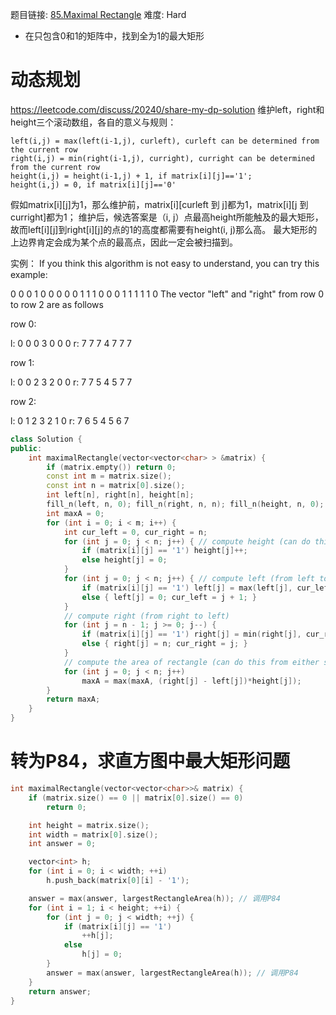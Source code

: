 题目链接: [85.Maximal Rectangle][1]
难度: Hard

- 在只包含0和1的矩阵中，找到全为1的最大矩形

# 动态规划

https://leetcode.com/discuss/20240/share-my-dp-solution
维护left，right和height三个滚动数组，各自的意义与规则：
```
left(i,j) = max(left(i-1,j), curleft), curleft can be determined from the current row
right(i,j) = min(right(i-1,j), curright), curright can be determined from the current row
height(i,j) = height(i-1,j) + 1, if matrix[i][j]=='1';
height(i,j) = 0, if matrix[i][j]=='0'
```

假如matrix[i][j]为1，那么维护前，matrix[i][curleft 到 j]都为1，matrix[i][j 到 curright]都为1；
维护后，候选答案是（i, j）点最高height所能触及的最大矩形，故而left[i][j]到right[i][j]的点的1的高度都需要有height(i, j)那么高。
最大矩形的上边界肯定会成为某个点的最高点，因此一定会被扫描到。


实例：
If you think this algorithm is not easy to understand, you can try this example:

0 0 0 1 0 0 0 
0 0 1 1 1 0 0 
0 1 1 1 1 1 0
The vector "left" and "right" from row 0 to row 2 are as follows

row 0:

l: 0 0 0 3 0 0 0
r: 7 7 7 4 7 7 7

row 1:

l: 0 0 2 3 2 0 0
r: 7 7 5 4 5 7 7 

row 2:

l: 0 1 2 3 2 1 0
r: 7 6 5 4 5 6 7


```cpp
class Solution {
public:
    int maximalRectangle(vector<vector<char> > &matrix) {
        if (matrix.empty()) return 0;
        const int m = matrix.size();
        const int n = matrix[0].size();
        int left[n], right[n], height[n];
        fill_n(left, n, 0); fill_n(right, n, n); fill_n(height, n, 0);
        int maxA = 0;
        for (int i = 0; i < m; i++) {
            int cur_left = 0, cur_right = n;
            for (int j = 0; j < n; j++) { // compute height (can do this from either side)
                if (matrix[i][j] == '1') height[j]++;
                else height[j] = 0;
            }
            for (int j = 0; j < n; j++) { // compute left (from left to right)
                if (matrix[i][j] == '1') left[j] = max(left[j], cur_left);
                else { left[j] = 0; cur_left = j + 1; }
            }
            // compute right (from right to left)
            for (int j = n - 1; j >= 0; j--) {
                if (matrix[i][j] == '1') right[j] = min(right[j], cur_right);
                else { right[j] = n; cur_right = j; }
            }
            // compute the area of rectangle (can do this from either side)
            for (int j = 0; j < n; j++)
                maxA = max(maxA, (right[j] - left[j])*height[j]);
        }
        return maxA;
    }
}
```

# 转为P84，求直方图中最大矩形问题

```cpp
int maximalRectangle(vector<vector<char>>& matrix) {
	if (matrix.size() == 0 || matrix[0].size() == 0) 
		return 0;

	int height = matrix.size();
	int width = matrix[0].size();
	int answer = 0;

	vector<int> h;
	for (int i = 0; i < width; ++i) 
		h.push_back(matrix[0][i] - '1');

	answer = max(answer, largestRectangleArea(h)); // 调用P84
	for (int i = 1; i < height; ++i) {
		for (int j = 0; j < width; ++j) {
			if (matrix[i][j] == '1') 
				++h[j];
			else
				h[j] = 0;
		}
		answer = max(answer, largestRectangleArea(h)); // 调用P84
	}
	return answer;
}
```



[1]: https://leetcode.com/problems/maximal-rectangle/